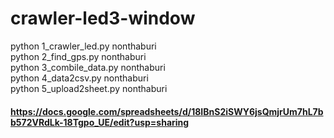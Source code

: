 # crawler-led3-window

python 1_crawler_led.py nonthaburi  
python 2_find_gps.py nonthaburi  
python 3_combile_data.py nonthaburi  
python 4_data2csv.py nonthaburi  
python 5_upload2sheet.py nonthaburi  

#### https://docs.google.com/spreadsheets/d/18IBnS2iSWY6jsQmjrUm7hL7bb572VRdLk-18Tgpo_UE/edit?usp=sharing 
